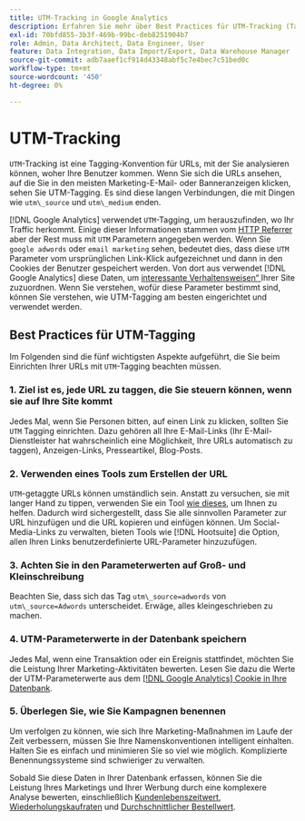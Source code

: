 ```yaml
---
title: UTM-Tracking in Google Analytics
description: Erfahren Sie mehr über Best Practices für UTM-Tracking (Tagging) in Google Analytics.
exl-id: 70bfd855-3b3f-469b-99bc-deb8251904b7
role: Admin, Data Architect, Data Engineer, User
feature: Data Integration, Data Import/Export, Data Warehouse Manager
source-git-commit: adb7aaef1cf914d43348abf5c7e4bec7c51bed0c
workflow-type: tm+mt
source-wordcount: '450'
ht-degree: 0%

---
```


# UTM-Tracking

`UTM`-Tracking ist eine Tagging-Konvention für URLs, mit der Sie analysieren können, woher Ihre Benutzer kommen. Wenn Sie sich die URLs ansehen, auf die Sie in den meisten Marketing-E-Mail- oder Banneranzeigen klicken, sehen Sie UTM-Tagging. Es sind diese langen Verbindungen, die mit Dingen wie `utm\_source` und `utm\_medium` enden.

[!DNL Google Analytics] verwendet `UTM`-Tagging, um herauszufinden, wo Ihr Traffic herkommt. Einige dieser Informationen stammen vom [HTTP Referrer](https://en.wikipedia.org/wiki/HTTP_referer) aber der Rest muss mit `UTM` Parametern angegeben werden. Wenn Sie `google adwords` oder `email marketing` sehen, bedeutet dies, dass diese `UTM` Parameter vom ursprünglichen Link-Klick aufgezeichnet und dann in den Cookies der Benutzer gespeichert werden. Von dort aus verwendet [!DNL Google Analytics] diese Daten, um [interessante Verhaltensweisen“ ](../data-analyst/analysis/google-track-user-acq.md) Ihrer Site zuzuordnen. Wenn Sie verstehen, wofür diese Parameter bestimmt sind, können Sie verstehen, wie UTM-Tagging am besten eingerichtet und verwendet werden.

## Best Practices für UTM-Tagging

Im Folgenden sind die fünf wichtigsten Aspekte aufgeführt, die Sie beim Einrichten Ihrer URLs mit `UTM`-Tagging beachten müssen.

### &#x200B;1. Ziel ist es, jede URL zu taggen, die Sie steuern können, wenn sie auf Ihre Site kommt

Jedes Mal, wenn Sie Personen bitten, auf einen Link zu klicken, sollten Sie `UTM` Tagging einrichten. Dazu gehören all Ihre E-Mail-Links (Ihr E-Mail-Dienstleister hat wahrscheinlich eine Möglichkeit, Ihre URLs automatisch zu taggen), Anzeigen-Links, Presseartikel, Blog-Posts.

### &#x200B;2. Verwenden eines Tools zum Erstellen der URL

`UTM`-getaggte URLs können umständlich sein. Anstatt zu versuchen, sie mit langer Hand zu tippen, verwenden Sie ein Tool [wie dieses](https://support.google.com/analytics/answer/1033867?hl=en), um Ihnen zu helfen. Dadurch wird sichergestellt, dass Sie alle sinnvollen Parameter zur URL hinzufügen und die URL kopieren und einfügen können. Um Social-Media-Links zu verwalten, bieten Tools wie [!DNL Hootsuite] die Option, allen Ihren Links benutzerdefinierte URL-Parameter hinzuzufügen.

### &#x200B;3. Achten Sie in den Parameterwerten auf Groß- und Kleinschreibung

Beachten Sie, dass sich das Tag `utm\_source=adwords` von `utm\_source=Adwords` unterscheidet. Erwäge, alles kleingeschrieben zu machen.

### &#x200B;4. UTM-Parameterwerte in der Datenbank speichern

Jedes Mal, wenn eine Transaktion oder ein Ereignis stattfindet, möchten Sie die Leistung Ihrer Marketing-Aktivitäten bewerten. Lesen Sie dazu die Werte der UTM-Parameterwerte aus dem [[!DNL Google Analytics] Cookie in Ihre Datenbank](../data-analyst/analysis/google-track-user-acq.md).

### &#x200B;5. Überlegen Sie, wie Sie Kampagnen benennen

Um verfolgen zu können, wie sich Ihre Marketing-Maßnahmen im Laufe der Zeit verbessern, müssen Sie Ihre Namenskonventionen intelligent einhalten. Halten Sie es einfach und minimieren Sie so viel wie möglich. Komplizierte Benennungssysteme sind schwieriger zu verwalten.

Sobald Sie diese Daten in Ihrer Datenbank erfassen, können Sie die Leistung Ihres Marketings und Ihrer Werbung durch eine komplexere Analyse bewerten, einschließlich [Kundenlebenszeitwert](../data-analyst/analysis/ess-expected-ltv.md), [Wiederholungskaufraten](../data-analyst/analysis/repurchase-behavior.md) und [Durchschnittlicher Bestellwert](../data-analyst/analysis/basic-analytics.md).
